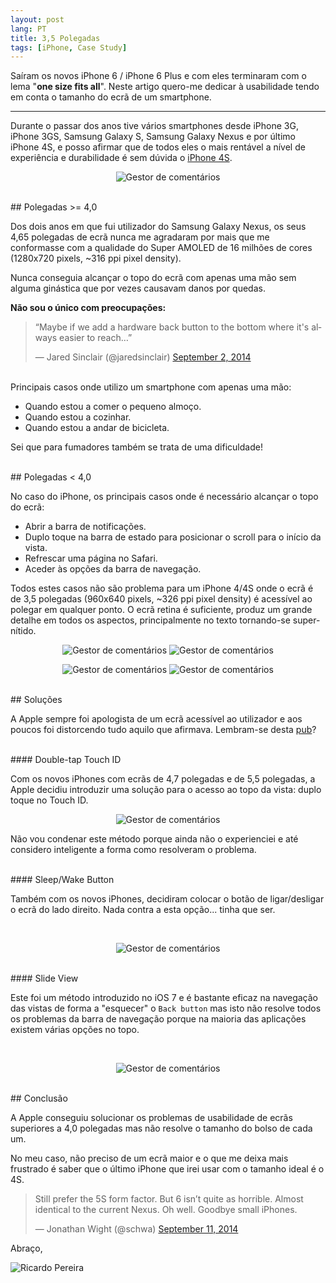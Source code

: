 ```yaml
---
layout: post
lang: PT
title: 3,5 Polegadas
tags: [iPhone, Case Study]
---
```


Saíram os novos iPhone 6 / iPhone 6 Plus e com eles terminaram com o lema "**one size fits all**". Neste artigo quero-me dedicar à usabilidade tendo em conta o tamanho do ecrã de um smartphone.

---

Durante o passar dos anos tive vários smartphones desde iPhone 3G, iPhone 3GS, Samsung Galaxy S, Samsung Galaxy Nexus e por último iPhone 4S, e posso afirmar que de todos eles o mais rentável a nível de experiência e durabilidade é sem dúvida o [iPhone 4S](https://www.apple.com/pt/iphone-4s/specs/).

<p align="center">
  <img src="/public/img/2014/3-5-polegadas/iphone4-reach-top.jpg" alt="Gestor de comentários"/>
</p>

<br/>
## Polegadas >= 4,0

Dos dois anos em que fui utilizador do Samsung Galaxy Nexus, os seus 4,65 polegadas de ecrã nunca me agradaram por mais que me conformasse com a qualidade do Super AMOLED de 16 milhões de cores (1280x720 pixels, ~316 ppi pixel density).

Nunca conseguia alcançar o topo do ecrã com apenas uma mão sem alguma ginástica que por vezes causavam danos por quedas.

**Não sou o único com preocupações:**

<blockquote class="center twitter-tweet" lang="en"><p>“Maybe if we add a hardware back button to the bottom where it&#39;s always easier to reach…”</p>&mdash; Jared Sinclair (@jaredsinclair) <a href="https://twitter.com/jaredsinclair/status/506919989467951104">September 2, 2014</a></blockquote>
<script async src="//platform.twitter.com/widgets.js" charset="utf-8"></script>

<br/>
Principais casos onde utilizo um smartphone com apenas uma mão:

 - Quando estou a comer o pequeno almoço.
 - Quando estou a cozinhar.
 - Quando estou a andar de bicicleta.

Sei que para fumadores também se trata de uma dificuldade!

<br/>
## Polegadas < 4,0

No caso do iPhone, os principais casos onde é necessário alcançar o topo do ecrã:

 - Abrir a barra de notificações.
 - Duplo toque na barra de estado para posicionar o scroll para o início da vista.
 - Refrescar uma página no Safari.
 - Aceder às opções da barra de navegação.

Todos estes casos não são problema para um iPhone 4/4S onde o ecrã é de 3,5 polegadas (960x640 pixels, ~326 ppi pixel density) é acessível ao polegar em qualquer ponto. O ecrã retina é suficiente, produz um grande detalhe em todos os aspectos, principalmente no texto tornando-se super-nítido.

<p align="center">
  <img src="/public/img/2014/3-5-polegadas/iphone4-1.jpg" alt="Gestor de comentários"/>
  <img src="/public/img/2014/3-5-polegadas/iphone4-2.jpg" alt="Gestor de comentários"/>
</p>

<p align="center">
  <img src="/public/img/2014/3-5-polegadas/iphone4-3.jpg" alt="Gestor de comentários"/>
  <img src="/public/img/2014/3-5-polegadas/iphone4-4.jpg" alt="Gestor de comentários"/>
</p>

<br/>
## Soluções

A Apple sempre foi apologista de um ecrã acessível ao utilizador e aos poucos foi distorcendo tudo aquilo que afirmava. Lembram-se desta [pub](http://youtu.be/O99m7lebirE)?

<br/>
#### Double-tap Touch ID

Com os novos iPhones com ecrãs de 4,7 polegadas e de 5,5 polegadas, a Apple decidiu introduzir uma solução para o acesso ao topo da vista: duplo toque no Touch ID.

<p align="center">
  <img src="/public/img/2014/3-5-polegadas/ios8-reach-top-mode.gif" alt="Gestor de comentários"/>
</p>

Não vou condenar este método porque ainda não o experienciei e até considero inteligente a forma como resolveram o problema.

<br/>
#### Sleep/Wake Button

Também com os novos iPhones, decidiram colocar o botão de ligar/desligar o ecrã do lado direito. Nada contra a esta opção... tinha que ser.

<br/>
<p align="center">
  <img src="/public/img/2014/3-5-polegadas/iphone6-sleepwake-button.png" alt="Gestor de comentários"/>
</p>

<br/>
#### Slide View

Este foi um método introduzido no iOS 7 e é bastante eficaz na navegação das vistas de forma a "esquecer" o `Back button` mas isto não resolve todos os problemas da barra de navegação porque na maioria das aplicações existem várias opções no topo.

<br/>
<p align="center">
  <img src="/public/img/2014/3-5-polegadas/iphone4-slide-view.jpg" alt="Gestor de comentários"/>
</p>

<br/>
## Conclusão

A Apple conseguiu solucionar os problemas de usabilidade de ecrãs superiores a 4,0 polegadas mas não resolve o tamanho do bolso de cada um.

No meu caso, não preciso de um ecrã maior e o que me deixa mais frustrado é saber que o último iPhone que irei usar com o tamanho ideal é o 4S.

<blockquote class="twitter-tweet" lang="en"><p>Still prefer the 5S form factor.&#10;&#10;But 6 isn’t quite as horrible. Almost identical to the current Nexus.&#10;&#10;Oh well. Goodbye small iPhones.</p>&mdash; Jonathan Wight (@schwa) <a href="https://twitter.com/schwa/status/510172357516726272">September 11, 2014</a></blockquote>
<script async src="//platform.twitter.com/widgets.js" charset="utf-8"></script>

Abraço,

![Ricardo Pereira](/public/img/signature.png)